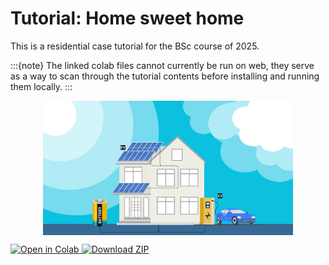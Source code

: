 # Tutorial: Home sweet home

This is a residential case tutorial for the BSc course of 2025.

:::{note}
The linked colab files cannot currently be run on web, they serve as a way to scan through the tutorial contents before installing and running them locally.
:::

<div align="center">
    <img align="center" src="../_static/img/bsc_house.png" width="400">
</div>

<p>
    <a href="https://colab.research.google.com/drive/1pwBJ3ZNY9ddhF24Dhm9UUoQgnSs-lIVJ?usp=sharing">
        <img src="https://colab.research.google.com/assets/colab-badge.svg" alt="Open in Colab">
    </a>
    <a href="https://github.com/Illuminator-team/Illuminator/raw/educational_material/examples/Tutorial3/Tutorial3.zip">
        <img src="https://img.shields.io/badge/Download-ZIP-blue?style=for-the-badge&logo=download" alt="Download ZIP">
    </a>
</p>

